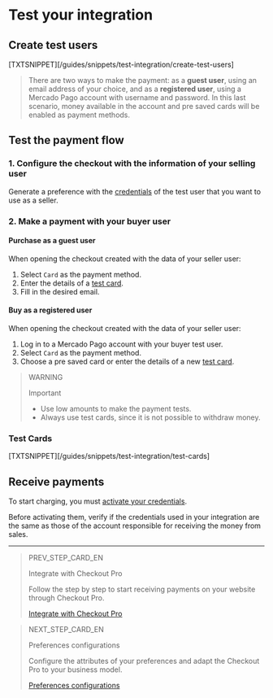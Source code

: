 # Test your integration

## Create test users

[TXTSNIPPET][/guides/snippets/test-integration/create-test-users]

> There are two ways to make the payment: as a **guest user**, using an email address of your choice, and as a **registered user**, using a Mercado Pago account with username and password. In this last scenario, money available in the account and pre saved cards will be enabled as payment methods.

## Test the payment flow

### 1. Configure the checkout with the information of your selling user

Generate a preference with the [credentials](/developers/en/docs/checkout-pro/additional-content/credentials) of the test user that you want to use as a seller.

### 2. Make a payment with your buyer user

#### Purchase as a guest user

When opening the checkout created with the data of your seller user:

1. Select `Card` as the payment method.
2. Enter the details of a [test card](/developers/en/docs/checkout-pro/additional-content/your-integrations/test/cards).
3. Fill in the desired email.

#### Buy as a registered user

When opening the checkout created with the data of your seller user:

1. Log in to a Mercado Pago account with your buyer test user.
2. Select `Card` as the payment method.
3. Choose a pre saved card or enter the details of a new [test card](/developers/en/docs/checkout-pro/additional-content/your-integrations/test/cards).

>WARNING
>
>Important
>
> * Use low amounts to make the payment tests.
> * Always use test cards, since it is not possible to withdraw money.


### Test Cards

[TXTSNIPPET][/guides/snippets/test-integration/test-cards]

## Receive payments

To start charging, you must [activate your credentials](/developers/en/docs/checkout-pro/additional-content/credentials).

Before activating them, verify if the credentials used in your integration are the same as those of the account responsible for receiving the money from sales.

---

> PREV_STEP_CARD_EN
>
> Integrate with Checkout Pro
>
> Follow the step by step to start receiving payments on your website through Checkout Pro.
>
> [Integrate with Checkout Pro](/developers/en/docs/checkout-pro/integration-configuration/integrate-checkout-pro)

> NEXT_STEP_CARD_EN
>
> Preferences configurations
>
> Configure the attributes of your preferences and adapt the Checkout Pro to your business model.
>
> [Preferences configurations](/developers/en/docs/checkout-pro/checkout-customization/preferences)